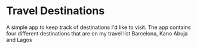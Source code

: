 # Travel Destinations

A simple app to keep track of destinations I'd like to visit.
The app contains four different destinations that are on my travel list Barcelona, Kano Abuja and Lagos

